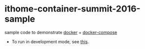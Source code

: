 # ithome-container-summit-2016-sample
sample code to demonstrate [docker](http://github.com/docker/docker) + [docker-compose](http://github.com/docker/compose)

- To run in development mode, see [this](./doc/dev_time.md).

